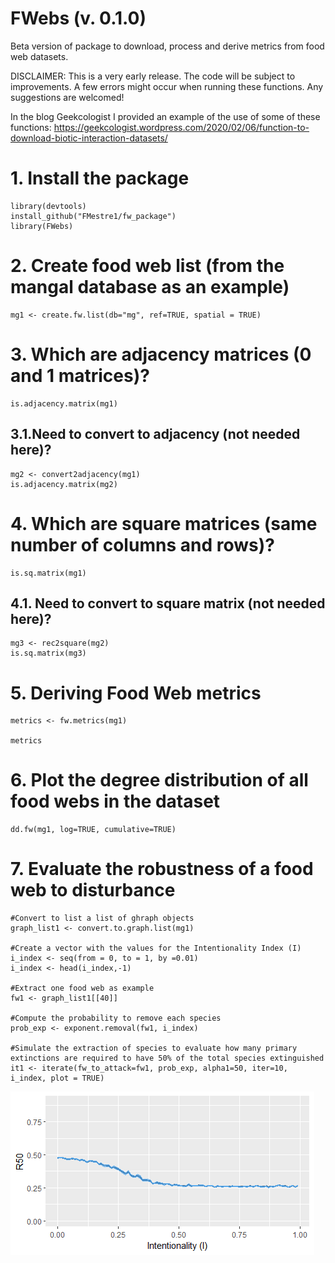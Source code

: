 # FWebs (v. 0.1.0)

Beta version of package to download, process and derive metrics from food web datasets. 

DISCLAIMER: This is a very early release. The code will be subject to improvements. A few errors might occur when running these functions. Any suggestions are welcomed!

In the blog Geekcologist I provided an example of the use of some of these functions: https://geekcologist.wordpress.com/2020/02/06/function-to-download-biotic-interaction-datasets/

# 1. Install the package  
```{r}
library(devtools) 
install_github("FMestre1/fw_package")
library(FWebs)
```

# 2. Create food web list (from the mangal database as an example)
```{r}
mg1 <- create.fw.list(db="mg", ref=TRUE, spatial = TRUE)
```

# 3. Which are  adjacency matrices (0 and 1 matrices)?
```{r}
is.adjacency.matrix(mg1)
```

## 3.1.Need to convert to adjacency (not needed here)?
```{r}
mg2 <- convert2adjacency(mg1)
is.adjacency.matrix(mg2)
```

# 4. Which are square matrices (same number of columns and rows)?
```{r}
is.sq.matrix(mg1) 
```

## 4.1. Need to convert to square matrix (not needed here)?
```{r}
mg3 <- rec2square(mg2)
is.sq.matrix(mg3)
```

# 5. Deriving Food Web metrics
```{r}
metrics <- fw.metrics(mg1)

metrics
```

# 6. Plot the degree distribution of all food webs in the dataset
```{r}
dd.fw(mg1, log=TRUE, cumulative=TRUE)
```

# 7. Evaluate the robustness of a food web to disturbance
```{r}
#Convert to list a list of ghraph objects
graph_list1 <- convert.to.graph.list(mg1)

#Create a vector with the values for the Intentionality Index (I)
i_index <- seq(from = 0, to = 1, by =0.01)
i_index <- head(i_index,-1)

#Extract one food web as example
fw1 <- graph_list1[[40]]

#Compute the probability to remove each species 
prob_exp <- exponent.removal(fw1, i_index)

#Simulate the extraction of species to evaluate how many primary extinctions are required to have 50% of the total species extinguished
it1 <- iterate(fw_to_attack=fw1, prob_exp, alpha1=50, iter=10, i_index, plot = TRUE)
```

![Robustness (50%) across levels of intentionality of the attack to the food web. As we move along the x axis the probability of removing hubs increases.](/Rplot.png)


